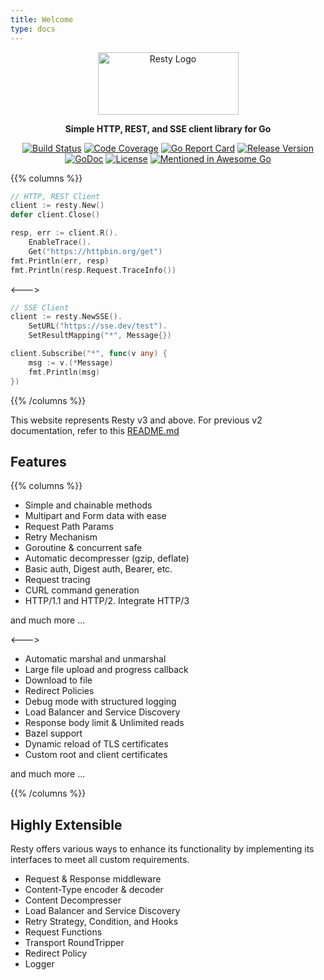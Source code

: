 ```yaml
---
title: Welcome
type: docs
---
```


<p align="center"><img src="/img/resty-logo.svg" alt="Resty Logo" height="100px" width="225px" /></p>
<p align="center" style="font-weight:bold">Simple HTTP, REST, and SSE client library for Go</p>
<p align="center" class="resty-badges"><a href="https://github.com/go-resty/resty/actions/workflows/ci.yml?query=branch%3Amain"><img src="https://github.com/go-resty/resty/actions/workflows/ci.yml/badge.svg?branch=main" alt="Build Status"></a> <a href="https://app.codecov.io/gh/go-resty/resty/tree/v3"><img src="https://codecov.io/gh/go-resty/resty/branch/main/graph/badge.svg" alt="Code Coverage"></a> <a href="https://goreportcard.com/report/go-resty/resty"><img src="https://goreportcard.com/badge/go-resty/resty" alt="Go Report Card"></a> <a href="https://github.com/go-resty/resty/releases/latest"><img src="https://img.shields.io/badge/version-3.0.0-blue.svg" alt="Release Version"></a> <a href="https://pkg.go.dev/github.com/go-resty/resty/v3"><img src="https://pkg.go.dev/badge/github.com/go-resty/resty" alt="GoDoc"></a> <a href="LICENSE"><img src="https://img.shields.io/github/license/go-resty/resty.svg" alt="License"></a> <a href="https://github.com/avelino/awesome-go"><img src="https://awesome.re/mentioned-badge.svg" alt="Mentioned in Awesome Go"></a></p>
</p>

{{% columns %}}
```go
// HTTP, REST Client
client := resty.New()
defer client.Close()

resp, err := client.R().
    EnableTrace().
    Get("https://httpbin.org/get")
fmt.Println(err, resp)
fmt.Println(resp.Request.TraceInfo())
```
<--->
```go
// SSE Client
client := resty.NewSSE().
    SetURL("https://sse.dev/test").
    SetResultMapping("*", Message{})

client.Subscribe("*", func(v any) {
    msg := v.(*Message)
    fmt.Println(msg)
})
```

{{% /columns %}}

This website represents Resty v3 and above. For previous v2 documentation, refer to this [README.md](https://github.com/go-resty/resty/blob/v2/README.md "Resty v2 README")

## Features

{{% columns %}}
* Simple and chainable methods
* Multipart and Form data with ease
* Request Path Params
* Retry Mechanism
* Goroutine & concurrent safe
* Automatic decompresser (gzip, deflate)
* Basic auth, Digest auth, Bearer, etc.
* Request tracing
* CURL command generation
* HTTP/1.1 and HTTP/2. Integrate HTTP/3


<p class="ml-20">and much more ...</p>

<--->

* Automatic marshal and unmarshal
* Large file upload and progress callback
* Download to file
* Redirect Policies
* Debug mode with structured logging
* Load Balancer and Service Discovery
* Response body limit & Unlimited reads
* Bazel support
* Dynamic reload of TLS certificates
* Custom root and client certificates

<p class="ml-20">and much more ...</p>
{{% /columns %}}

## Highly Extensible

Resty offers various ways to enhance its functionality by implementing its interfaces to meet all custom requirements.

* Request & Response middleware
* Content-Type encoder & decoder
* Content Decompresser
* Load Balancer and Service Discovery
* Retry Strategy, Condition, and Hooks
* Request Functions
* Transport RoundTripper
* Redirect Policy
* Logger

